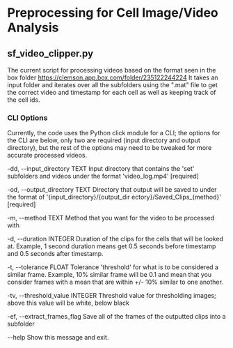 # Preprocessing for Cell Image/Video Analysis
## sf_video_clipper.py
The current script for processing videos based on the format seen in the box folder https://clemson.app.box.com/folder/235122244224
It takes an input folder and iterates over all the subfolders using the ".mat" file to get the correct video and timestamp for each cell as well as keeping track of the cell ids.
### CLI Options
Currently, the code uses the Python click module for a CLI; the options for the CLI are below, only two are required (input directory and output directory), but the rest of the options may need to be tweaked for more accurate processed videos. 

-dd, --input_directory TEXT     Input directory that contains the 'set'
                                  subfolders and videos under the format
                                  'video_log.mp4'  [required]

                      
-od, --output_directory TEXT    Directory that output will be saved to under
                                the format of '{input_directory}/{output_dir
                                ectory}/Saved_Clips_{method}'  [required]

                                
-m, --method TEXT               Method that you want for the video to be
                                processed with

                                
-d, --duration INTEGER          Duration of the clips for the cells that
                                will be looked at. Example, 1 second
                                duration means get 0.5 seconds before
                                timestamp and 0.5 seconds after timestamp.

                                
-t, --tolerance FLOAT           Tolerance 'threshold' for what is to be
                                considered a similar frame. Example, 10%
                                similar frame will be 0.1 and mean that you
                                consider frames with a mean that are within
                                +/- 10% similar to one another.

                                
-tv, --threshold_value INTEGER  Threshold value for thresholding images;
                                above this value will be white, below black

                                
-ef, --extract_frames_flag      Save all of the frames of the outputted
                                clips into a subfolder

                                
--help                          Show this message and exit.

